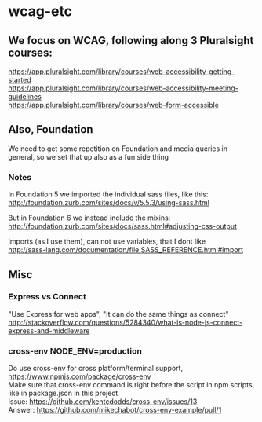 # wcag-etc

## We focus on WCAG, following along 3 Pluralsight courses:  
https://app.pluralsight.com/library/courses/web-accessibility-getting-started  
https://app.pluralsight.com/library/courses/web-accessibility-meeting-guidelines  
https://app.pluralsight.com/library/courses/web-form-accessible

## Also, Foundation  
We need to get some repetition on Foundation and media queries in general, so we set that up also as a fun side thing

### Notes
In Foundation 5 we imported the individual sass files, like this:  
http://foundation.zurb.com/sites/docs/v/5.5.3/using-sass.html

But in Foundation 6 we instead include the mixins:  
http://foundation.zurb.com/sites/docs/sass.html#adjusting-css-output  

Imports (as I use them), can not use variables, that I dont like  
http://sass-lang.com/documentation/file.SASS_REFERENCE.html#import

## Misc

### Express vs Connect

"Use Express for web apps", "It can do the same things as connect"  
http://stackoverflow.com/questions/5284340/what-is-node-js-connect-express-and-middleware  

### cross-env NODE_ENV=production
Do use cross-env for cross platform/terminal support, https://www.npmjs.com/package/cross-env  
Make sure that cross-env command is right before the script in npm scripts, like in package.json in this project  
Issue: https://github.com/kentcdodds/cross-env/issues/13  
Answer: https://github.com/mikechabot/cross-env-example/pull/1
